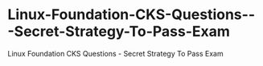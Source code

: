 # Linux-Foundation-CKS-Questions---Secret-Strategy-To-Pass-Exam
Linux Foundation CKS Questions - Secret Strategy To Pass Exam
